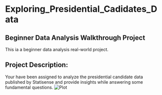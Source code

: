 # Exploring_Presidential_Cadidates_Data

## Beginner Data Analysis Walkthrough Project  
This ia a beginner data analysis real-world project.

## Project Description:  
Your have been assigned to analyze the   presidential candidate data published by Statisense and  provide insights while answering some fundamental questions.
![Plot](https://user-images.githubusercontent.com/32628116/163381400-0796cf1c-68d0-4793-9139-3907c46ce452.PNG)

